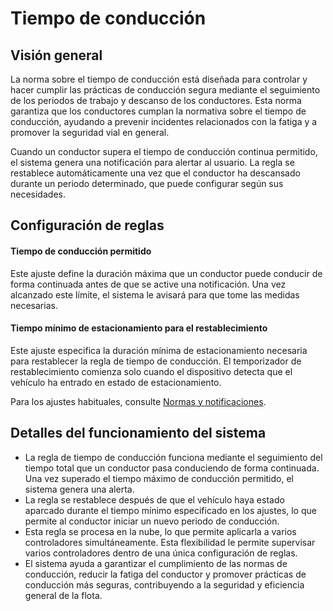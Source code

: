 # Tiempo de conducción

## Visión general

La norma sobre el tiempo de conducción está diseñada para controlar y hacer cumplir las prácticas de conducción segura mediante el seguimiento de los periodos de trabajo y descanso de los conductores. Esta norma garantiza que los conductores cumplan la normativa sobre el tiempo de conducción, ayudando a prevenir incidentes relacionados con la fatiga y a promover la seguridad vial en general.

Cuando un conductor supera el tiempo de conducción continua permitido, el sistema genera una notificación para alertar al usuario. La regla se restablece automáticamente una vez que el conductor ha descansado durante un periodo determinado, que puede configurar según sus necesidades.

## Configuración de reglas

#### **Tiempo de conducción permitido**

Este ajuste define la duración máxima que un conductor puede conducir de forma continuada antes de que se active una notificación. Una vez alcanzado este límite, el sistema le avisará para que tome las medidas necesarias.

#### Tiempo mínimo de estacionamiento para el restablecimiento

Este ajuste especifica la duración mínima de estacionamiento necesaria para restablecer la regla de tiempo de conducción. El temporizador de restablecimiento comienza solo cuando el dispositivo detecta que el vehículo ha entrado en estado de estacionamiento.

Para los ajustes habituales, consulte [Normas y notificaciones](../../reglas-y-alertas.md).

## Detalles del funcionamiento del sistema

- La regla de tiempo de conducción funciona mediante el seguimiento del tiempo total que un conductor pasa conduciendo de forma continuada. Una vez superado el tiempo máximo de conducción permitido, el sistema genera una alerta.
- La regla se restablece después de que el vehículo haya estado aparcado durante el tiempo mínimo especificado en los ajustes, lo que permite al conductor iniciar un nuevo periodo de conducción.
- Esta regla se procesa en la nube, lo que permite aplicarla a varios controladores simultáneamente. Esta flexibilidad le permite supervisar varios controladores dentro de una única configuración de reglas.
- El sistema ayuda a garantizar el cumplimiento de las normas de conducción, reducir la fatiga del conductor y promover prácticas de conducción más seguras, contribuyendo a la seguridad y eficiencia general de la flota.
